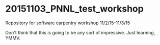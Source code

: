 # 20151103_PNNL_test_workshop
Repository for software carpentry workshop 11/2/15-11/3/15

Don't think that this is going to be any sort of impressive. Just learning, YMMV.
